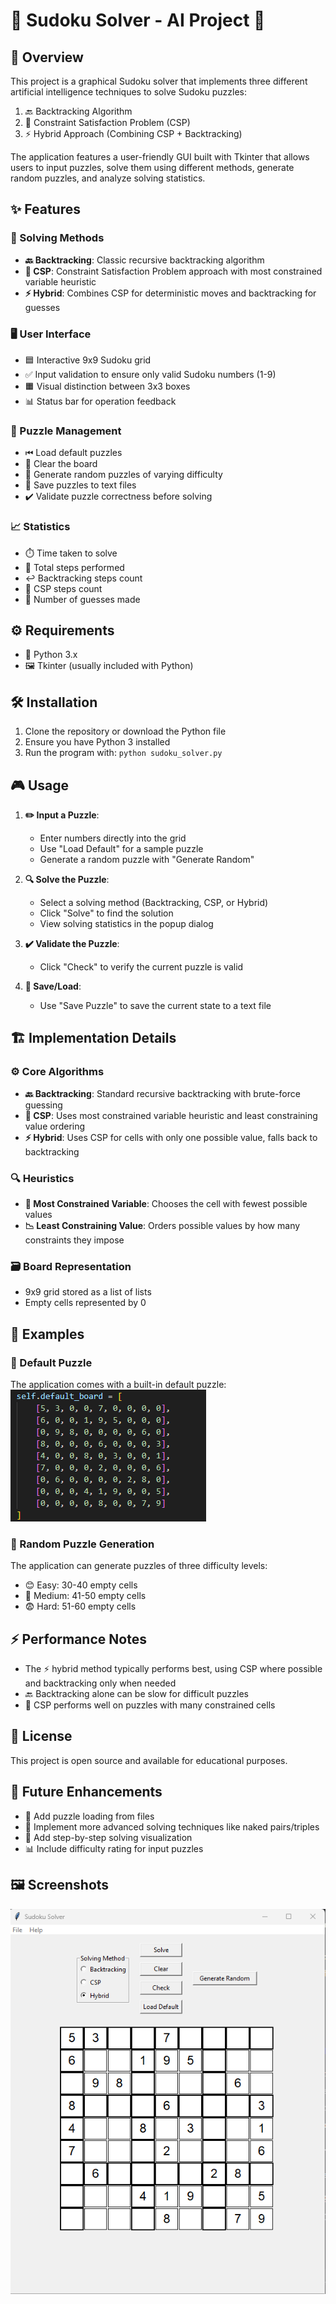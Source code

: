 # 🎯 Sudoku Solver - AI Project 🤖

## 📌 Overview
This project is a graphical Sudoku solver that implements three different artificial intelligence techniques to solve Sudoku puzzles:
1. 🔙 Backtracking Algorithm
2. 🧩 Constraint Satisfaction Problem (CSP)
3. ⚡ Hybrid Approach (Combining CSP + Backtracking)

The application features a user-friendly GUI built with Tkinter that allows users to input puzzles, solve them using different methods, generate random puzzles, and analyze solving statistics.

## ✨ Features

### 🧠 Solving Methods
- **🔙 Backtracking**: Classic recursive backtracking algorithm
- **🧩 CSP**: Constraint Satisfaction Problem approach with most constrained variable heuristic
- **⚡ Hybrid**: Combines CSP for deterministic moves and backtracking for guesses

### 🖥️ User Interface
- 🟦 Interactive 9x9 Sudoku grid
- ✅ Input validation to ensure only valid Sudoku numbers (1-9)
- 🟧 Visual distinction between 3x3 boxes
- 📊 Status bar for operation feedback

### 🧩 Puzzle Management
- ⏮ Load default puzzles
- 🧹 Clear the board
- 🎲 Generate random puzzles of varying difficulty
- 💾 Save puzzles to text files
- ✔️ Validate puzzle correctness before solving

### 📈 Statistics
- ⏱️ Time taken to solve
- 🔢 Total steps performed
- ↩️ Backtracking steps count
- 🧩 CSP steps count
- 🤔 Number of guesses made

## ⚙️ Requirements
- 🐍 Python 3.x
- 🖼️ Tkinter (usually included with Python)

## 🛠️ Installation
1. Clone the repository or download the Python file
2. Ensure you have Python 3 installed
3. Run the program with: `python sudoku_solver.py`

## 🎮 Usage
1. **✏️ Input a Puzzle**:
   - Enter numbers directly into the grid
   - Use "Load Default" for a sample puzzle
   - Generate a random puzzle with "Generate Random"

2. **🔍 Solve the Puzzle**:
   - Select a solving method (Backtracking, CSP, or Hybrid)
   - Click "Solve" to find the solution
   - View solving statistics in the popup dialog

3. **✔️ Validate the Puzzle**:
   - Click "Check" to verify the current puzzle is valid

4. **💾 Save/Load**:
   - Use "Save Puzzle" to save the current state to a text file

## 🏗️ Implementation Details

### ⚙️ Core Algorithms
- **🔙 Backtracking**: Standard recursive backtracking with brute-force guessing
- **🧩 CSP**: Uses most constrained variable heuristic and least constraining value ordering
- **⚡ Hybrid**: Uses CSP for cells with only one possible value, falls back to backtracking

### 🔍 Heuristics
- **🎯 Most Constrained Variable**: Chooses the cell with fewest possible values
- **📉 Least Constraining Value**: Orders possible values by how many constraints they impose

### 🗃️ Board Representation
- 9x9 grid stored as a list of lists
- Empty cells represented by 0

## 🧩 Examples

### 🏁 Default Puzzle
The application comes with a built-in default puzzle:
![Image Alt](https://github.com/SHRAKIBBGUB/sudokosolver/blob/main/dp.png?raw=true)

### 🎲 Random Puzzle Generation
The application can generate puzzles of three difficulty levels:
- 😊 Easy: 30-40 empty cells
- 🤔 Medium: 41-50 empty cells
- 😨 Hard: 51-60 empty cells

## ⚡ Performance Notes
- The ⚡ hybrid method typically performs best, using CSP where possible and backtracking only when needed
- 🔙 Backtracking alone can be slow for difficult puzzles
- 🧩 CSP performs well on puzzles with many constrained cells

## 📜 License
This project is open source and available for educational purposes.

## 🚀 Future Enhancements
- 📂 Add puzzle loading from files
- 🧠 Implement more advanced solving techniques like naked pairs/triples
- 👣 Add step-by-step solving visualization
- 📊 Include difficulty rating for input puzzles

## 🖼️ Screenshots
![Image Alt](https://github.com/SHRAKIBBGUB/sudokosolver/blob/main/dmss.png?raw=true)

